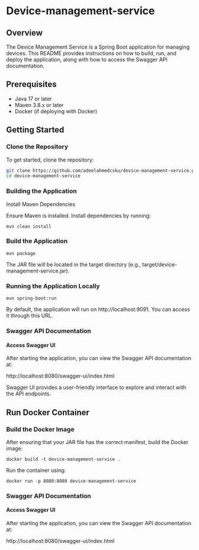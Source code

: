 # Device-management-service
## Overview

The Device Management Service is a Spring Boot application for managing devices. This README provides instructions on how to build, run, and deploy the application, along with how to access the Swagger API documentation.

## Prerequisites

- Java 17 or later
- Maven 3.8.x or later
- Docker (if deploying with Docker)

## Getting Started

### Clone the Repository

To get started, clone the repository:

```bash
git clone https://github.com/adeelahmedcsku/device-management-service.git
cd device-management-service
```

### Building the Application
Install Maven Dependencies

Ensure Maven is installed. Install dependencies by running:

```
mvn clean install
```

### Build the Application
```
mvn package
```

The JAR file will be located in the target directory (e.g., target/device-management-service.jar).

### Running the Application Locally
```
mvn spring-boot:run

```
By default, the application will run on http://localhost:9091. You can access it through this URL.

### Swagger API Documentation
#### Access Swagger UI

After starting the application, you can view the Swagger API documentation at:

http://localhost:8080/swagger-ui/index.html

Swagger UI provides a user-friendly interface to explore and interact with the API endpoints.


## Run Docker Container
### Build the Docker Image

After ensuring that your JAR file has the correct manifest, build the Docker image:

```
docker build -t device-management-service .
```

Run the container using:
```
docker run -p 8080:8080 device-management-service

```
### Swagger API Documentation
#### Access Swagger UI

After starting the application, you can view the Swagger API documentation at:

http://localhost:8080/swagger-ui/index.html

